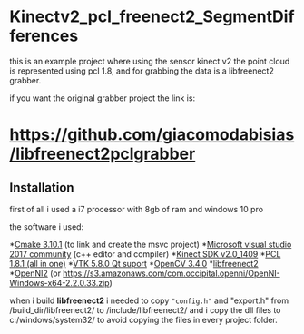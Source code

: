 # Kinectv2_pcl_freenect2_SegmentDifferences

this is an example project where using the sensor kinect v2 the point cloud is represented using  pcl 1.8,
and for grabbing the data is a libfreenect2 grabber.
 
if you want the original grabber project the link is:
 
https://github.com/giacomodabisias/libfreenect2pclgrabber
===

## Installation 

first of all i used a i7 processor with 8gb of ram and windows 10 pro

the software i used:

*[Cmake 3.10.1](https://cmake.org/download/) (to link and create the msvc project) 
*[Microsoft visual studio 2017 community](https://www.visualstudio.com/es/downloads/?rr=https%3A%2F%2Fwww.google.com.mx%2F) (c++ editor and compiler) 
*[Kinect SDK v2.0_1409](https://www.microsoft.com/en-us/download/details.aspx?id=44561) 
*[PCL 1.8.1 (all in one)](http://unanancyowen.com/en/pcl18/) 
*[VTK 5.8.0 Qt suport](http://sourceforge.net/projects/pointclouds/files/dependencies/VTK-5.8.0-msvc2010-win64.exe/download) 
*[OpenCV 3.4.0](https://sourceforge.net/projects/opencvlibrary/files/opencv-win/) 
*[libfreenect2](https://github.com/OpenKinect/libfreenect2) 
*[OpenNI2](https://github.com/OpenNI/OpenNI2)  (or 
			https://s3.amazonaws.com/com.occipital.openni/OpenNI-Windows-x64-2.2.0.33.zip) 


when i build **libfreenect2** i needed to copy `"config.h"` and "export.h" from /build_dir/libfreenect2/ to /include/libfreenect2/
and i copy the dll files to c:/windows/system32/ to avoid copying the files in every project folder.

